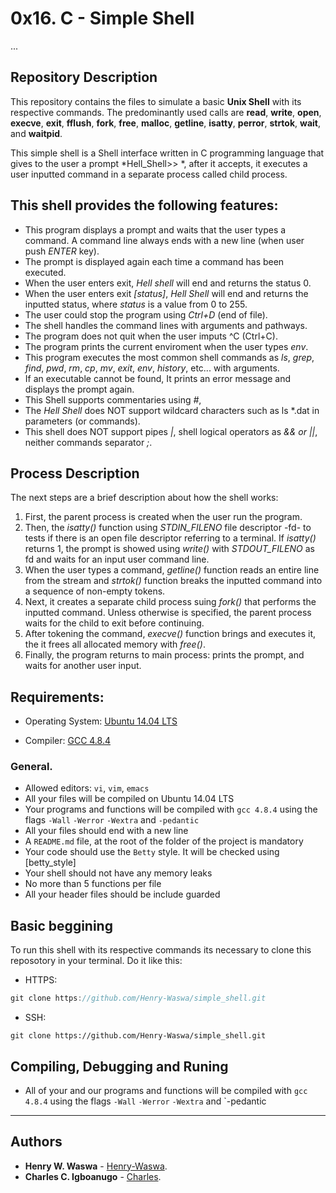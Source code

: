 # 0x16. C - Simple Shell
...
## Repository Description

This repository contains the files to simulate a basic **Unix Shell** with its respective commands.
The predominantly used calls are **read**, **write**, **open**, **execve**, **exit**, **fflush**, **fork**, **free**, **malloc**, **getline**, **isatty**, **perror**, **strtok**, **wait**, and **waitpid**.

This simple shell is a Shell interface written in C programming language that gives to the user a prompt *Hell_Shell>> *, after it accepts, it executes a user inputted command in a separate process called child process.

## This shell provides the following features:

* This program displays a prompt and waits that the user types a command. A command line always ends with a new line (when user push *ENTER* key).
* The prompt is displayed again each time a command has been executed.
* When the user enters exit, *Hell shell* will end and returns the status 0.
* When the user enters exit *[status]*, *Hell Shell* will end and returns the inputted status, where *status* is a value from 0 to 255. 
* The user could stop the program using *Ctrl+D* (end of file).
* The shell handles the command lines with arguments and pathways.
* The program does not quit when the user imputs ^C (Ctrl+C).
* The program prints the current enviroment when the user types *env*.
* This program executes the most common shell commands as *ls*, *grep*, *find*, *pwd*, *rm*, *cp*, *mv*, *exit*, *env*, *history*, etc... with arguments.
* If an executable cannot be found, It prints an error message and displays the prompt again.
* This Shell supports commentaries using *#*, 
* The *Hell Shell* does NOT support wildcard characters such as ls \*.dat in parameters (or commands).
* This shell does NOT support pipes *|*, shell logical operators as *&& or ||*, neither commands separator *;*.

## Process Description

The next steps are a brief description about how the shell works:

1. First, the parent process is created when the user run the program.
2. Then, the *isatty()* function using *STDIN_FILENO* file descriptor -fd- to tests if there is an open file descriptor referring to a terminal. If *isatty()* returns 1, the prompt is showed using *write()* with *STDOUT_FILENO* as fd and waits for an input user command line.
3. When the user types a command, *getline()* function reads an entire line from the stream and *strtok()* function breaks the inputted command into a sequence of non-empty tokens.
4. Next, it creates a separate child process suing *fork()* that performs the inputted command. Unless otherwise is specified, the parent process waits for the child to exit before continuing.
5. After tokening the command, *execve()* function brings and executes it, the it frees all allocated memory with *free()*.
6. Finally, the program returns to main process: prints the prompt, and waits for another user input.

## Requirements:

* Operating System: [Ubuntu 14.04 LTS](http://releases.ubuntu.com/14.04/)

* Compiler: [GCC 4.8.4](https://gcc.gnu.org/gcc-4.8/)

### General.

- Allowed editors: `vi`, `vim`, `emacs`
- All your files will be compiled on Ubuntu 14.04 LTS
- Your programs and functions will be compiled with `gcc 4.8.4` using the flags `-Wall` `-Werror` `-Wextra` and `-pedantic`
- All your files should end with a new line
- A `README.md` file, at the root of the folder of the project is mandatory
- Your code should use the `Betty` style. It will be checked using [betty_style]
- Your shell should not have any memory leaks
- No more than 5 functions per file
- All your header files should be include guarded

## Basic beggining

To run this shell with its respective commands its necessary to clone this reposotory in your terminal. Do it like this:
- HTTPS:

```c
git clone https://github.com/Henry-Waswa/simple_shell.git
```

- SSH:

```
git clone https://github.com/Henry-Waswa/simple_shell.git
```

## Compiling, Debugging and Runing

- All of your and our programs and functions will be compiled with `gcc 4.8.4` using the flags `-Wall` `-Werror` `-Wextra` and `-pedantic

---

## Authors

* **Henry W. Waswa** - [Henry-Waswa](https://github.com/Henry-Waswa).
* **Charles C. Igboanugo** - [Charles](https://github.com/charlesigboanugo).

